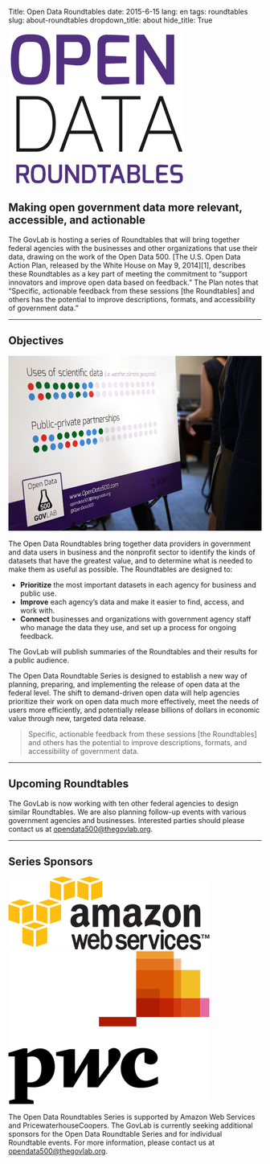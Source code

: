 Title: Open Data Roundtables
date: 2015-6-15
lang: en
tags: roundtables
slug: about-roundtables
dropdown_title: about
hide_title: True

<div class="rt-logo">
  <img src="/theme/img/roundtables/roundtables-logo.png">
  <h2 class="rt-slogan">Making open government data more relevant, accessible, and actionable</h2>
</div>

<p class="drop-cap">The GovLab is hosting a series of Roundtables that will
bring together federal agencies with the businesses and other organizations
that use their data, drawing on the work of the Open Data 500. [The U.S. Open
Data Action Plan, released by the White House on May 9, 2014][1], describes
these Roundtables as a key part of meeting the commitment to “support
innovators and improve open data based on feedback.” The Plan notes that
“Specific, actionable feedback from these sessions [the Roundtables] and others
has the potential to improve descriptions, formats, and accessibility of
government data.”</p>

  [1]: http://www.whitehouse.gov/sites/default/files/microsites/ostp/us_open_data_action_plan.pdf

---

## Objectives

<img src="/theme/img/roundtables/roundatables-series-dots-2.jpg" class="in-content-image">

The Open Data Roundtables bring together data providers in government and data users in business and the nonprofit sector to identify the kinds of datasets that have the greatest value, and to determine what is needed to make them as useful as possible. The Roundtables are designed to:

  * __Prioritize__ the most important datasets in each agency for business and
    public use.
  * __Improve__ each agency’s data and make it easier to find, access, and work
    with.
  * __Connect__ businesses and organizations with government agency staff who
    manage the data they use, and set up a process for ongoing feedback.

The GovLab will publish summaries of the Roundtables and their results for
a public audience.

The Open Data Roundtable Series is designed to establish a new way of planning,
preparing, and implementing the release of open data at the federal level. The
shift to demand-driven open data will help agencies prioritize their work on
open data much more effectively, meet the needs of users more efficiently, and
potentially release billions of dollars in economic value through new, targeted
data release.

> Specific, actionable feedback from these sessions [the Roundtables] and
> others has the potential to improve descriptions, formats, and accessibility
> of government data.

---

## Upcoming Roundtables

The GovLab is now working with ten other federal agencies to design similar
Roundtables. We are also planning follow-up events with various government
agencies and businesses. Interested parties should please contact us at
opendata500@thegovlab.org.

---

## Series Sponsors

<div class="roundtables-series-sponsors">
    <div id="sponsor-aws" class="sponsor-container"><img src="/theme/img/roundtables/roundtables-sponsor-aws.png"></div>
    <div id="sponsor-pwc" class="sponsor-container"><img src="/theme/img/roundtables/roundtables-sponsor-pwc.png"></div>
</div>

The Open Data Roundtables Series is supported by Amazon Web Services and
PricewaterhouseCoopers. The GovLab is currently seeking additional sponsors for
the Open Data Roundtable Series and for individual Roundtable events. For more
information, please contact us at [opendata500@thegovlab.org][2].

  [2]: mailto:opendata500@thegovlab.org

